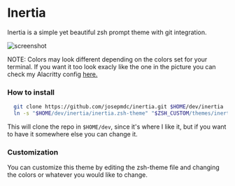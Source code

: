 # Inertia
Inertia is a simple yet beautiful zsh prompt theme with git integration.

![screenshot](https://github.com/josepmdc/inertia/blob/master/screenshot.png?raw=true)

NOTE: Colors may look different depending on the colors set for your terminal. If you want it too look exacly like the one in the picture you can check my Alacritty config [here.](https://github.com/josepmdc/dotfiles/blob/master/.config/alacritty/alacritty.yml)

### How to install

```sh
  git clone https://github.com/josepmdc/inertia.git $HOME/dev/inertia
  ln -s "$HOME/dev/inertia/inertia.zsh-theme" "$ZSH_CUSTOM/themes/inertia.zsh-theme"
```

This will clone the repo in ```$HOME/dev```, since it's where I like it, but if you want to have it somewhere else you can change it.

### Customization

You can customize this theme by editing the zsh-theme file and changing the colors or whatever you would like to change.
